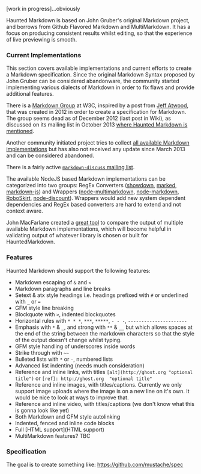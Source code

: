 [work in progress]...obviously

Haunted Markdown is based on John Gruber's original Markdown project, and borrows from Github Flavored Markdown and MultiMarkdown. It has a focus on producing consistent results whilst editing, so that the experience of live previewing is smooth.

### Current Implementations

This section covers available implementations and current efforts to create a Markdown specification. Since the original Markdown Syntax proposed by John Gruber can be considered abandonware, the community started implementing various dialects of Markdown in order to fix flaws and provide additional features. 

There is a [Markdown Group](http://www.w3.org/community/markdown/) at W3C, inspired by a post from [Jeff Atwood](http://www.codinghorror.com/blog/2012/10/the-future-of-markdown.html), that was created in 2012 in order to create a specification for Markdown. The group seems dead as of December 2012 (last post in Wiki), as discussed on its mailing list in October 2013 [where Haunted Markdown is mentioned](http://lists.w3.org/Archives/Public/public-markdown/2013Oct/0004.html).

Another community initiated project tries to collect [all available Markdown implementations](https://github.com/markdown/markdown.github.com/wiki/Implementations) but has also not received any update since March 2013 and can be considered abandoned.

There is a fairly active [`markdown-discuss` mailing list](http://six.pairlist.net/pipermail/markdown-discuss/).

The available NodeJS based Markdown implementations can be categorized into two groups: RegEx Converters ([showdown](https://github.com/coreyti/showdown), [marked](https://github.com/chjj/marked), [markdown-js](https://github.com/evilstreak/markdown-js)) and Wrappers ([node-multimarkdown](https://github.com/dtjm/node-multimarkdown), [node-markdown](https://github.com/andris9/node-markdown), [RoboSkirt](https://github.com/benmills/robotskirt), [node-discount](https://github.com/visionmedia/node-discount)). Wrappers would add new system dependent dependencies and RegEx based converters are hard to extend and not context aware.

John MacFarlane created a [great tool](http://johnmacfarlane.net/babelmark2/) to compare the output of multiple available Markdown implementations, which will become helpful in validating output of whatever library is chosen or built for HauntedMarkdown.

### Features

Haunted Markdown should support the following features:

* Markdown escaping of `&` and `<`
* Markdown paragraphs and line breaks
* Setext & atx style headings i.e. headings prefixed with `#` or underlined with `_` or `=`
* GFM style line breaking
* Blockquote with `>`, indented blockquotes 
* Horizontal rules with `* * *`, `***`, `*****`, `- - -`, `----------------------`
* Emphasis with `*` & `_`, and strong with `**` & `__` but which allows spaces at the end of the string between the markdown characters so that the style of the output doesn't change whilst typing.
* GFM style handling of underscores inside words
* Strike through with `~~`
* Bulleted lists with `*` or `-`, numbered lists
* Advanced list indenting (needs much consideration)
* Reference and inline links, with titles `[alt](http://ghost.org "optional title")` or `[ref]: http://ghost.org  "optional title"`
* Reference and inline images, with titles/captions. Currently we only support image uploads where the image is on a new line on it's own. It would be nice to look at ways to improve that.
* Reference and inline video, with titles/captions (we don't know what this is gonna look like yet)
* Both Markdown and GFM style autolinking
* Indented, fenced and inline code blocks
* Full [HTML support](HTML support)
* MultiMarkdown features? TBC

### Specification

The goal is to create something like: https://github.com/mustache/spec